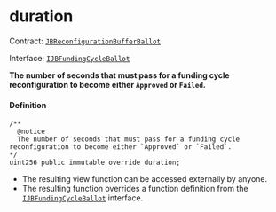 # duration

Contract: [`JBReconfigurationBufferBallot`](/dev/deprecated/v2/contracts/or-ballots/jbreconfigurationbufferballot)

Interface: [`IJBFundingCycleBallot`](/dev/deprecated/v2/interfaces/ijbfundingcycleballot.md)

**The number of seconds that must pass for a funding cycle reconfiguration to become either `Approved` or `Failed`.**

#### Definition

```
/**
  @notice
  The number of seconds that must pass for a funding cycle reconfiguration to become either `Approved` or `Failed`.
*/
uint256 public immutable override duration;
```

* The resulting view function can be accessed externally by anyone.
* The resulting function overrides a function definition from the [`IJBFundingCycleBallot`](/dev/deprecated/v2/interfaces/ijbfundingcycleballot.md) interface.
